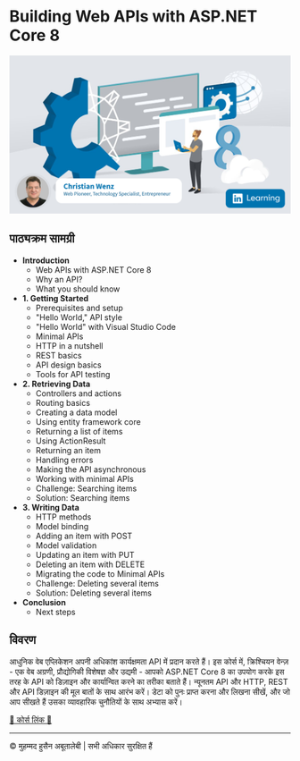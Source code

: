 <!-- ©©©©©©©©©©©©©©©©©©©©©©©© All Rights Are Reserved By Muhammad Husain Abootalebi ©©©©©©©©©©©©©©©©©©©©©©©©©©©©©©©©©© -->

# Building Web APIs with ASP.NET Core 8

![Building Web APIs with ASP.NET Core 8](../../assets/Courses/Course%20Covers/3%20-%202%20-%20ASP.NET%20core%20web%20API%208.png)

## पाठ्यक्रम सामग्री

- **Introduction**
  - Web APIs with ASP.NET Core 8
  - Why an API?
  - What you should know
- **1. Getting Started**
  - Prerequisites and setup
  - "Hello World," API style
  - "Hello World" with Visual Studio Code
  - Minimal APIs
  - HTTP in a nutshell
  - REST basics
  - API design basics
  - Tools for API testing
- **2. Retrieving Data**
  - Controllers and actions
  - Routing basics
  - Creating a data model
  - Using entity framework core
  - Returning a list of items
  - Using ActionResult
  - Returning an item
  - Handling errors
  - Making the API asynchronous
  - Working with minimal APIs
  - Challenge: Searching items
  - Solution: Searching items
- **3. Writing Data**
  - HTTP methods
  - Model binding
  - Adding an item with POST
  - Model validation
  - Updating an item with PUT
  - Deleting an item with DELETE
  - Migrating the code to Minimal APIs
  - Challenge: Deleting several items
  - Solution: Deleting several items
- **Conclusion**
  - Next steps

## विवरण

आधुनिक वेब एप्लिकेशन अपनी अधिकांश कार्यक्षमता API में प्रदान करते हैं। इस कोर्स में, क्रिश्चियन वेन्ज़ - एक वेब अग्रणी, प्रौद्योगिकी विशेषज्ञ और उद्यमी - आपको ASP.NET Core 8 का उपयोग करके इस तरह के API को डिज़ाइन और कार्यान्वित करने का तरीका बताते हैं। न्यूनतम API और HTTP, REST और API डिज़ाइन की मूल बातों के साथ आरंभ करें। डेटा को पुनः प्राप्त करना और लिखना सीखें, और जो आप सीखते हैं उसका व्यावहारिक चुनौतियों के साथ अभ्यास करें।

[🔗 कोर्स लिंक 🔗](https://www.linkedin.com/learning/building-web-apis-with-asp-dot-net-core-8 "Linkedin")

---

© मुहम्मद हुसैन अबूतालेबी | सभी अधिकार सुरक्षित हैं

<!-- ©©©©©©©©©©©©©©©©©©©©©©©© All Rights Are Reserved By Muhammad Husain Abootalebi ©©©©©©©©©©©©©©©©©©©©©©©©©©©©©©©©©© -->
